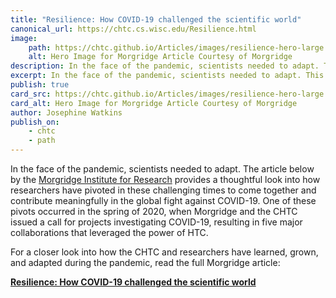 ```yaml
---
title: "Resilience: How COVID-19 challenged the scientific world"
canonical_url: https://chtc.cs.wisc.edu/Resilience.html
image:
    path: https://chtc.github.io/Articles/images/resilience-hero-large.jpeg
    alt: Hero Image for Morgridge Article Courtesy of Morgridge
description: In the face of the pandemic, scientists needed to adapt. This article by the Morgridge Institute for Research provides a thoughtful look into how individuals and organizations, including the CHTC, have pivoted in these challenging times.
excerpt: In the face of the pandemic, scientists needed to adapt. This article by the Morgridge Institute for Research provides a thoughtful look into how individuals and organizations, including the CHTC, have pivoted in these challenging times.
publish: true
card_src: https://chtc.github.io/Articles/images/resilience-hero-large.jpeg
card_alt: Hero Image for Morgridge Article Courtesy of Morgridge
author: Josephine Watkins
publish_on:
    - chtc
    - path
--- 
```



In the face of the pandemic, scientists needed to adapt. 
The article below by the [Morgridge Institute for Research](https://morgridge.org/) provides a thoughtful look into how researchers have pivoted in these challenging times to come together and contribute meaningfully in the global fight against COVID-19. 
One of these pivots occurred in the spring of 2020, when Morgridge and the CHTC issued a call for projects investigating COVID-19, resulting in five major collaborations that leveraged the power of HTC.

For a closer look into how the CHTC and researchers have learned, grown, and adapted during the pandemic, read the full Morgridge article: 

**[Resilience: How COVID-19 challenged the scientific world](https://morgridge.org/feature/resilience/)**

